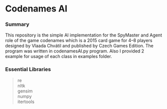 # Codenames AI

### Summary
This repository is the simple AI implementation for the SpyMaster and Agent role of the game codenames which is a 2015 card game for 4–8 players designed by Vlaada Chvátil and published by Czech Games Edition. The program was written in codenamesAI.py program. Also I provided 2 example for usage of each class in examples folder.

### Essential Libraries
>re<br/>
>nltk<br/>
>gensim<br/>
>numpy<br/>
>itertools
